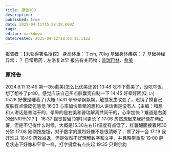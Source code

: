 ```yaml
---
title: 报告108
description: 
published: true
date: 2025-04-11T15:58:39.009Z
tags: 
editor: markdown
dateCreated: 2025-04-12T10:05:12.112Z
---
```


报告者：【未获得署名授权】
身高体重：？cm, 70kg
基础身体疾病：？
基础神经异常：？
日常用药：左洛复2t早
报告有关药物：[普瑞巴林](/PR80/)、[愈美](/%E5%A4%8D%E6%96%B9%E7%B3%BB%E5%88%97/)

### 原报告
2024.8.11
13:45 第一次o愈美(怎么比优美还苦)
13:48 吃不下愈美了，没吃午饭，想了想补了pr80，感觉应该自己买点胶囊壳自制一下
14:45 好晕好困(Q_い)
15:28 好像是睡着了(大概
15:31 晕晕晕飘飘飘，触觉发生改变了，迟钝了摸自己皮肤有点像皮包感觉
16:23 心率加快晕晕的想和人讲话但是没有人【主编：和想和人讲话是普瑞干的，晕晕的是右美和普瑞解离共同干的，心率加快？难道是右美的弱NRI干的？】
16:37 视觉暂留?的时间更长了
17:06 忽然想起来我好像在烤红薯，但是不记得什么时候，大概是15.30左右(?)温度有点低了，红薯翻面接着烤30分钟
17:08 刚刚按旋钮，对于数字的激烈好像不是很清晰了，愣了好一会
17:19 我好难过
18:49 药效减退，但是依然不好理解数字和文字，并且略带重影
19:00 静息状态下好像和平常一样，打字键盘有点突起
19:35 只剩余韵
